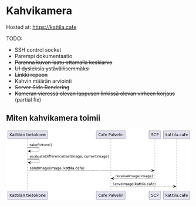 # Kahvikamera

Hosted at: <https://kattila.cafe>

TODO:

- SSH control socket
- Parempi dokumentaatio
- ~~Paranna kuvan laatu ottamalla keskiarvo~~
- ~~UI dysleksia ystävällisemmäksi~~
- ~~Linkki repoon~~
- Kahvin määrän arviointi
- ~~Server Side Rendering~~
- ~~Kameran vieressä olevan lappusen linkissä olevan virheen korjaus~~ (partial fix)

## Miten kahvikamera toimii

![toiminta](kattila/images/cafeSystem.png)
